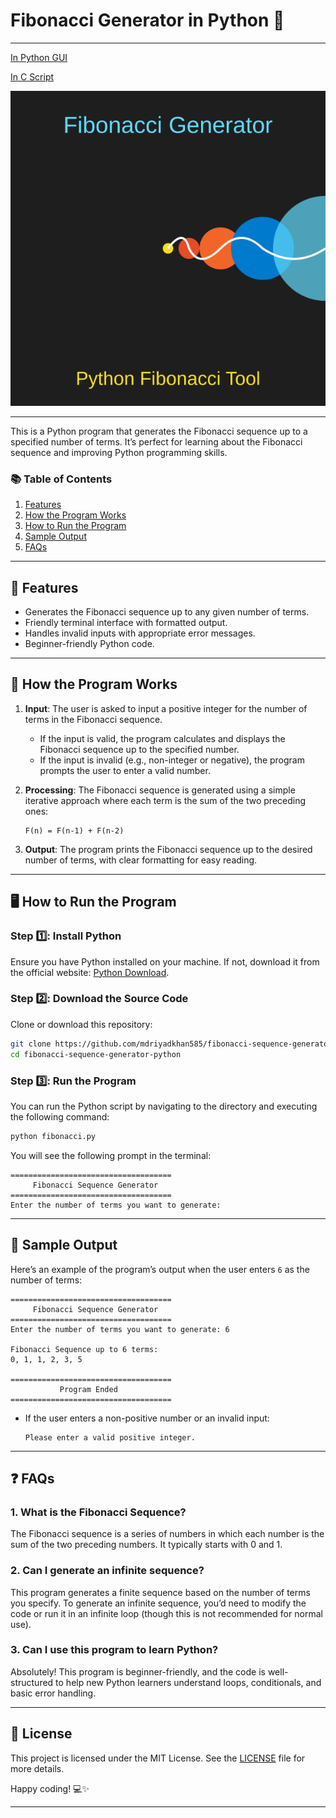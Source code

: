 # Fibonacci Generator in Python 🐍
---
[In Python GUI](https://github.com/mdriyadkhan585/fibonacci-sequence-generator-gui)

[In C Script](https://github.com/mdriyadkhan585/fibonacci-sequence-generator)


![Logo](logo.svg)

---
This is a Python program that generates the Fibonacci sequence up to a specified number of terms. It’s perfect for learning about the Fibonacci sequence and improving Python programming skills.

### 📚 Table of Contents
1. [Features](#features)
2. [How the Program Works](#how-the-program-works)
3. [How to Run the Program](#how-to-run-the-program)
4. [Sample Output](#sample-output)
5. [FAQs](#faqs)

---

## 🌟 Features <a name="features"></a>
- Generates the Fibonacci sequence up to any given number of terms.
- Friendly terminal interface with formatted output.
- Handles invalid inputs with appropriate error messages.
- Beginner-friendly Python code.

---

## 🧠 How the Program Works <a name="how-the-program-works"></a>
1. **Input**: The user is asked to input a positive integer for the number of terms in the Fibonacci sequence.
   - If the input is valid, the program calculates and displays the Fibonacci sequence up to the specified number.
   - If the input is invalid (e.g., non-integer or negative), the program prompts the user to enter a valid number.

2. **Processing**: The Fibonacci sequence is generated using a simple iterative approach where each term is the sum of the two preceding ones:
   ```
   F(n) = F(n-1) + F(n-2)
   ```

3. **Output**: The program prints the Fibonacci sequence up to the desired number of terms, with clear formatting for easy reading.

---

## 🖥️ How to Run the Program <a name="how-to-run-the-program"></a>

### Step 1️⃣: Install Python
Ensure you have Python installed on your machine. If not, download it from the official website: [Python Download](https://www.python.org/downloads/).

### Step 2️⃣: Download the Source Code
Clone or download this repository:
```bash
git clone https://github.com/mdriyadkhan585/fibonacci-sequence-generator-python.git
cd fibonacci-sequence-generator-python
```

### Step 3️⃣: Run the Program
You can run the Python script by navigating to the directory and executing the following command:
```bash
python fibonacci.py
```

You will see the following prompt in the terminal:
```
====================================
     Fibonacci Sequence Generator   
====================================
Enter the number of terms you want to generate: 
```

---

## 👀 Sample Output <a name="sample-output"></a>

Here’s an example of the program’s output when the user enters `6` as the number of terms:

```
====================================
     Fibonacci Sequence Generator   
====================================
Enter the number of terms you want to generate: 6

Fibonacci Sequence up to 6 terms:
0, 1, 1, 2, 3, 5

====================================
           Program Ended            
====================================
```

- If the user enters a non-positive number or an invalid input:
  ```
  Please enter a valid positive integer.
  ```

---

## ❓ FAQs <a name="faqs"></a>

### 1. What is the Fibonacci Sequence? 
The Fibonacci sequence is a series of numbers in which each number is the sum of the two preceding numbers. It typically starts with 0 and 1.

### 2. Can I generate an infinite sequence?
This program generates a finite sequence based on the number of terms you specify. To generate an infinite sequence, you’d need to modify the code or run it in an infinite loop (though this is not recommended for normal use).

### 3. Can I use this program to learn Python?
Absolutely! This program is beginner-friendly, and the code is well-structured to help new Python learners understand loops, conditionals, and basic error handling.

---

## 📝 License
This project is licensed under the MIT License. See the [LICENSE](LICENSE) file for more details.

Happy coding! 💻✨

---

